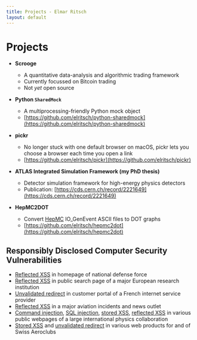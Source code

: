 ```yaml
---
title: Projects - Elmar Ritsch
layout: default
---
```


Projects
========

* **Scrooge**
  - A quantitative data-analysis and algorithmic trading framework
  - Currently focussed on Bitcoin trading
  - Not *yet* open source

* **Python `SharedMock`**
  - A multiprocessing-friendly Python mock object
  - [https://github.com/elritsch/python-sharedmock](https://github.com/elritsch/python-sharedmock)

* **pickr**
  - No longer stuck with one default browser on macOS, pickr lets you choose a browser each time you open a link
  - [https://github.com/elritsch/pickr](https://github.com/elritsch/pickr)

* **ATLAS Integrated Simulation Framework (my PhD thesis)**
  - Detector simulation framework for high-energy physics detectors
  - Publication: [https://cds.cern.ch/record/2221649](https://cds.cern.ch/record/2221649)

* **HepMC2DOT**
  - Convert [HepMC](http://hepmc.web.cern.ch/hepmc/) IO_GenEvent ASCII files to DOT graphs
  - [https://github.com/elritsch/hepmc2dot](https://github.com/elritsch/hepmc2dot)


Responsibly Disclosed Computer Security Vulnerabilities
-------------------------------------------------------
* [Reflected XSS] in homepage of national defense force
* [Reflected XSS] in public search page of a major European research institution
* [Unvalidated redirect] in customer portal of a French internet service provider
* [Reflected XSS] in a major aviation incidents and news outlet
* [Command injection], [SQL injection], [stored XSS], [reflected XSS] in various public webpages of a large international physics collaboration
* [Stored XSS] and [unvalidated redirect] in various web products for and of Swiss Aeroclubs

[Reflected XSS]: https://www.owasp.org/index.php/Cross-site_Scripting_(XSS)
[Stored XSS]: https://www.owasp.org/index.php/Cross-site_Scripting_(XSS)
[SQL injection]: https://www.owasp.org/index.php/SQL_Injection
[Unvalidated redirect]: https://www.owasp.org/index.php/Unvalidated_Redirects_and_Forwards_Cheat_Sheet
[Command injection]: https://www.owasp.org/index.php/Command_Injection
